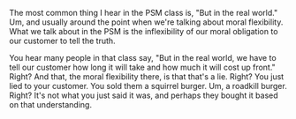The most common thing I hear in the PSM class is, "But in the real world." Um, and usually around the point when we're talking about moral flexibility. What we talk about in the PSM is the inflexibility of our moral obligation to our customer to tell the truth. 

You hear many people in that class say, "But in the real world, we have to tell our customer how long it will take and how much it will cost up front." Right? And that, the moral flexibility there, is that that's a lie. Right? You just lied to your customer. You sold them a squirrel burger. Um, a roadkill burger. Right? It's not what you just said it was, and perhaps they bought it based on that understanding.